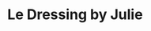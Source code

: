 ---
title: "Le Dressing by Julie"
url: /saint-germain-en-laye/le-dressing-by-julie/
shop: vêtements
---